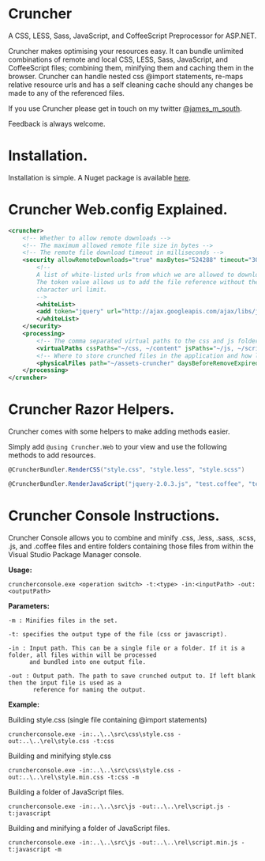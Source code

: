 ﻿		
Cruncher
=========

A CSS, LESS, Sass, JavaScript, and CoffeeScript Preprocessor for ASP.NET.

Cruncher makes optimising your resources easy. It can bundle unlimited combinations of remote and local CSS, LESS, Sass, JavaScript, and CoffeeScript files;
combining them, minifying them and caching them in the browser. Cruncher can handle nested css @import statements, re-maps relative resource urls and has a self cleaning 
cache should any changes be made to any of the referenced files.

If you use Cruncher please get in touch on my twitter [@james_m_south](https://twitter.com/james_m_south).

Feedback is always welcome.

Installation.
===============================
Installation is simple. A Nuget package is available [here][1]. 

  [1]: https://nuget.org/packages/Cruncher/


Cruncher Web.config Explained.
===============================

``` xml
<cruncher>
	<!-- Whether to allow remote downloads -->
	<!-- The maximum allowed remote file size in bytes -->
	<!-- The remote file download timeout in milliseconds -->
	<security allowRemoteDownloads="true" maxBytes="524288" timeout="300000">
		<!--
		A list of white-listed urls from which we are allowed to download and process remote files.
		The token value allows us to add the file reference without the risk of hitting IEs 1024 
		character url limit.
		-->
		<whiteList>
		<add token="jquery" url="http://ajax.googleapis.com/ajax/libs/jquery/2.0.3/jquery.js" />
		</whiteList>
	</security>
	<processing>
		<!-- The comma separated virtual paths to the css and js folders.-->
		<virtualPaths cssPaths="~/css, ~/content" jsPaths="~/js, ~/scripts"/>
        <!-- Where to store crunched files in the application and how long to keep expired ones.-->
        <physicalFiles path="~/assets-cruncher" daysBeforeRemoveExpired="7"/>
	</processing>
</cruncher>
```

		
Cruncher Razor Helpers.
=======================

Cruncher comes with some helpers to make adding methods easier.

Simply add `@using Cruncher.Web` to your view and use the following methods to add resources.

``` csharp
@CruncherBundler.RenderCSS("style.css", "style.less", "style.scss")

@CruncherBundler.RenderJavaScript("jquery-2.0.3.js", "test.coffee", "test.js")
```

Cruncher Console Instructions.
==============================

Cruncher Console allows you to combine and minify .css, .less, .sass, .scss, .js, and .coffee files and entire folders containing those 
files from within the Visual Studio Package Manager console.

**Usage:**

    cruncherconsole.exe <operation switch> -t:<type> -in:<inputPath> -out:<outputPath>

**Parameters:**

	-m : Minifies files in the set.

	-t: specifies the output type of the file (css or javascript).
  
	-in : Input path. This can be a single file or a folder. If it is a folder, all files within will be processed 
	      and bundled into one output file.

	-out : Output path. The path to save crunched output to. If left blank then the input file is used as a 
	       reference for naming the output.

**Example:**

Building style.css (single file containing @import statements)
    
    cruncherconsole.exe -in:..\..\src\css\style.css -out:..\..\rel\style.css -t:css 

Building and minifying style.css
    
	cruncherconsole.exe -in:..\..\src\css\style.css -out:..\..\rel\style.min.css -t:css -m

Building a folder of JavaScript files.

    cruncherconsole.exe -in:..\..\src\js -out:..\..\rel\script.js -t:javascript 

Building and minifying a folder of JavaScript files.

    cruncherconsole.exe -in:..\..\src\js -out:..\..\rel\script.min.js -t:javascript -m
